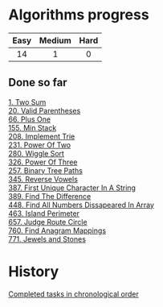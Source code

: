 # Algorithms progress
| Easy | Medium | Hard |
|:----:|:------:|:----:|
|14    |1       | 0    |   

## Done so far
[1. Two Sum](Array/1.Two_Sum/)  
[20. Valid Parentheses](String/20.Valid_Parentheses/)  
[66. Plus One](Math/66.Plus_One/)  
[155. Min Stack](Stack/155.Min_Stack/)  
[208. Implement Trie](Tree/208.Implement_Trie/)  
[231. Power Of Two](Math/231.Power_Of_Two/)  
[280. Wiggle Sort](Array/280.Wiggle_Sort/)  
[326. Power Of Three](Math/326.Power_Of_Three/)  
[257. Binary Tree Paths](Tree/257.Binary_Tree_Paths/)  
[345. Reverse Vowels](String/345.Reverse_Vowels/)  
[387. First Unique Character In A String](String/387.First_Unique_Character_In_A_String/)  
[389. Find The Difference](String/389.Find_The_Difference/)  
[448. Find All Numbers Dissapeared In Array](Array/448.Find_All_Numbers_Dissapeared_In_Array/)  
[463. Island Perimeter](Array/463.Island_Perimeter/)  
[657. Judge Route Circle](String/657.Judge_Route_Circle/)  
[760. Find Anagram Mappings](Array/760.Find_Anagram_Mappings/)  
[771. Jewels and Stones](String/771.Jewels_and_Stones/)  

# History
[Completed tasks in chronological order](history.md)